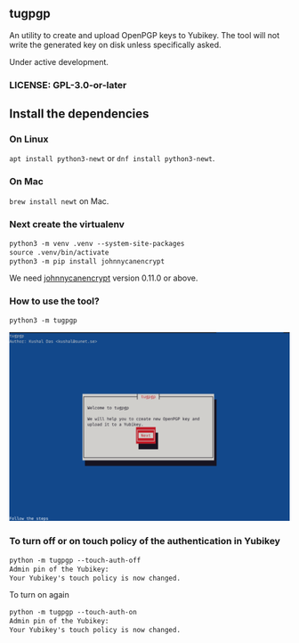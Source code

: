 ## tugpgp

An utility to create and upload OpenPGP keys to Yubikey. The tool will not write the generated key on disk unless specifically asked.

Under active development.


### LICENSE: GPL-3.0-or-later

## Install the dependencies

### On Linux

`apt install python3-newt` or `dnf install python3-newt`.

### On Mac

`brew install newt` on Mac.


### Next create the virtualenv

```
python3 -m venv .venv --system-site-packages
source .venv/bin/activate
python3 -m pip install johnnycanencrypt
```

We need [johnnycanencrypt](https://github.com/kushaldas/johnnycanencrypt) version 0.11.0 or above.

### How to use the tool?


```
python3 -m tugpgp
```

![](./images/tugpgp_01.png)


### To turn off or on touch policy of the authentication in Yubikey


```
python -m tugpgp --touch-auth-off
Admin pin of the Yubikey: 
Your Yubikey's touch policy is now changed.
```

To turn on again

```
python -m tugpgp --touch-auth-on
Admin pin of the Yubikey: 
Your Yubikey's touch policy is now changed.
```

